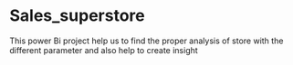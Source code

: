 # Sales_superstore
This power Bi project help us to find the proper analysis of store with the different parameter and also help to create insight
